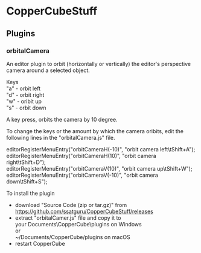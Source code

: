 # CopperCubeStuff

## Plugins
### orbitalCamera  
An editor plugin to orbit (horizontally or vertically) the editor's perspective camera around a selected object.  
  
Keys  
"a" - orbit left  
"d" - orbit right  
"w" - oribit up  
"s" - orbit down  

A key press, orbits the camera by 10 degree.  

To change the keys or the amount by which the camera oribits, edit the following lines in the "orbitalCamera.js" file.  
  
editorRegisterMenuEntry("orbitCameraH(-10)", "orbit camera left\tShift+A");  
editorRegisterMenuEntry("orbitCameraH(10)", "orbit camera right\tShift+D");  
editorRegisterMenuEntry("orbitCameraV(10)", "orbit camera up\tShift+W");  
editorRegisterMenuEntry("orbitCameraV(-10)", "orbit camera down\tShift+S");  

To install the plugin 
- download "Source Code (zip or tar.gz)" from https://github.com/ssatguru/CopperCubeStuff/releases
- extract "orbitalCamer.js" file and copy it to  
   your Documents\CopperCube\plugins on Windows  
   or  
   ~/Documents/CopperCube/plugins on macOS 
- restart CopperCube



